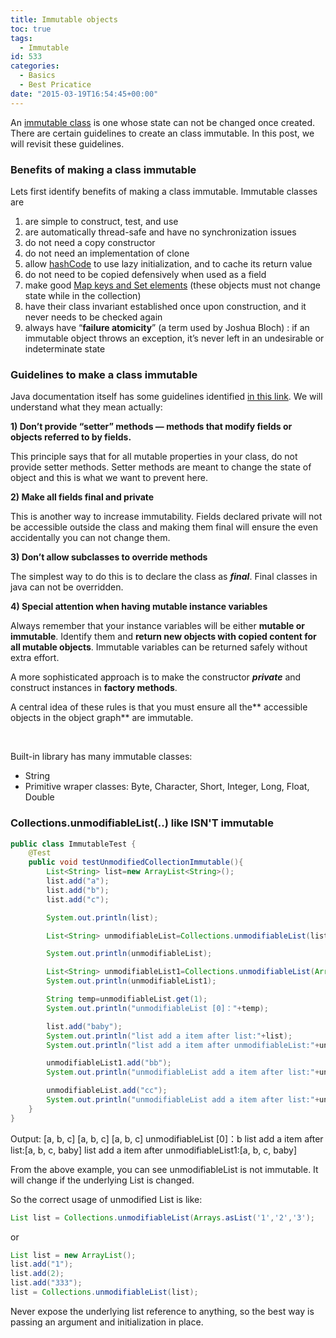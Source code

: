 ```yaml
---
title: Immutable objects
toc: true
tags:
  - Immutable
id: 533
categories:
  - Basics
  - Best Pricatice
date: "2015-03-19T16:54:45+00:00"
---
```


An [immutable class](http://en.wikipedia.org/wiki/Immutable_object "immutable class") is one whose state can not be changed once created. There are certain guidelines to create an class immutable. In this post, we will revisit these guidelines.

### Benefits of making a class immutable

Lets first identify benefits of making a class immutable. Immutable classes are

1.  are simple to construct, test, and use
2.  are automatically thread-safe and have no synchronization issues
3.  do not need a copy constructor
4.  do not need an implementation of clone
5.  allow [hashCode](http://howtodoinjava.com/2012/10/09/working-with-hashcode-and-equals-methods-in-java/ "Working with hashCode and equals methods in java") to use lazy initialization, and to cache its return value
6.  do not need to be copied defensively when used as a field
7.  make good [Map keys and Set elements](http://howtodoinjava.com/2012/10/09/how-hashmap-works-in-java/ "How hashmap works in java") (these objects must not change state while in the collection)
8.  have their class invariant established once upon construction, and it never needs to be checked again
9.  always have “**failure atomicity**” (a term used by Joshua Bloch) : if an immutable object throws an exception, it’s never left in an undesirable or indeterminate state

### Guidelines to make a class immutable

Java documentation itself has some guidelines identified [in this link](http://docs.oracle.com/javase/tutorial/essential/concurrency/imstrat.html "immutable classes"). We will understand what they mean actually:

**1) Don’t provide “setter” methods — methods that modify fields or objects referred to by fields.**

This principle says that for all mutable properties in your class, do not provide setter methods. Setter methods are meant to change the state of object and this is what we want to prevent here.

**2) Make all fields final and private**

This is another way to increase immutability. Fields declared private will not be accessible outside the class and making them final will ensure the even accidentally you can not change them.

**3) Don’t allow subclasses to override methods**

The simplest way to do this is to declare the class as **_final_**. Final classes in java can not be overridden.

**4) Special attention when having mutable instance variables**

Always remember that your instance variables will be either **mutable or immutable**. Identify them and **return new objects with copied content for all mutable objects**. Immutable variables can be returned safely without extra effort.

A more sophisticated approach is to make the constructor **_private_** and construct instances in **factory methods**.

A central idea of these rules is that you must ensure all the** accessible objects in the object graph** are immutable.

&nbsp;

Built-in library has many immutable classes:

*   String
*   Primitive wraper classes: Byte, Character, Short, Integer, Long, Float, Double

### Collections.unmodifiableList(..) like ISN'T immutable

```java
public class ImmutableTest {
    @Test
    public void testUnmodifiedCollectionImmutable(){                                                                                                                                                                                                                                    
        List<String> list=new ArrayList<String>();                                                                               
        list.add("a");                                                                                                           
        list.add("b");                                                                                                           
        list.add("c");

        System.out.println(list);

        List<String> unmodifiableList=Collections.unmodifiableList(list); 

        System.out.println(unmodifiableList);

        List<String> unmodifiableList1=Collections.unmodifiableList(Arrays.asList("a","b","c")); 
        System.out.println(unmodifiableList1);

        String temp=unmodifiableList.get(1);
        System.out.println("unmodifiableList [0]："+temp);

        list.add("baby");
        System.out.println("list add a item after list:"+list);
        System.out.println("list add a item after unmodifiableList:"+unmodifiableList);

        unmodifiableList1.add("bb");
        System.out.println("unmodifiableList add a item after list:"+unmodifiableList1);

        unmodifiableList.add("cc");
        System.out.println("unmodifiableList add a item after list:"+unmodifiableList);        
    }
}
```

Output:
[a, b, c]
[a, b, c]
[a, b, c]
unmodifiableList [0]：b
list add a item after list:[a, b, c, baby]
list add a item after unmodifiableList1:[a, b, c, baby]

From the above example, you can see unmodifiableList is not immutable. It will change if the underlying List is changed.

So the correct usage of unmodified List is like:


```java
List list = Collections.unmodifiableList(Arrays.asList('1','2','3');
```

or


```java
List list = new ArrayList();
list.add("1");
list.add(2);
list.add("333");
list = Collections.unmodifiableList(list);
```

Never expose the underlying list reference to anything, so the best way is passing an argument and initialization in place.


